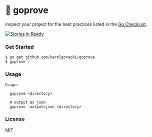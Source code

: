 # 📃 goprove

Inspect your project for the best practices listed in the [Go CheckList](https://github.com/matttproud/gochecklist).
  
  
[![Stories in Ready](https://badge.waffle.io/karolgorecki/goprove.png?label=ready&title=Ready)](https://waffle.io/karolgorecki/goprove)
### Get Started

    $ go get github.com/karolgorecki/goprove
    $ goprove .

### Usage

```
Usage:

  goprove <directory>

  # output as json
  goprove -output=json <directory>
```

### License
MIT